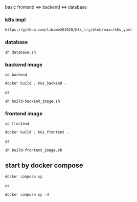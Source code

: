 basic frontend <=> backend <=> database
### k8s impl
```
https://github.com/tibame201020/k8s_try/blob/main/k8s_yaml
```
### database
```
sh database.sh
```
### backend image
```
cd backend
```
```
docker build . k8s_backend .
```
or
```
sh build-backend_image.sh
```
### frontend image
```
cd frontend
```
```
docker build . k8s_frontend .
```
or
```
sh build-frontend_image.sh
```
## start by docker compose
```
docker compose up
```
or 
```
docker compose up -d
```
